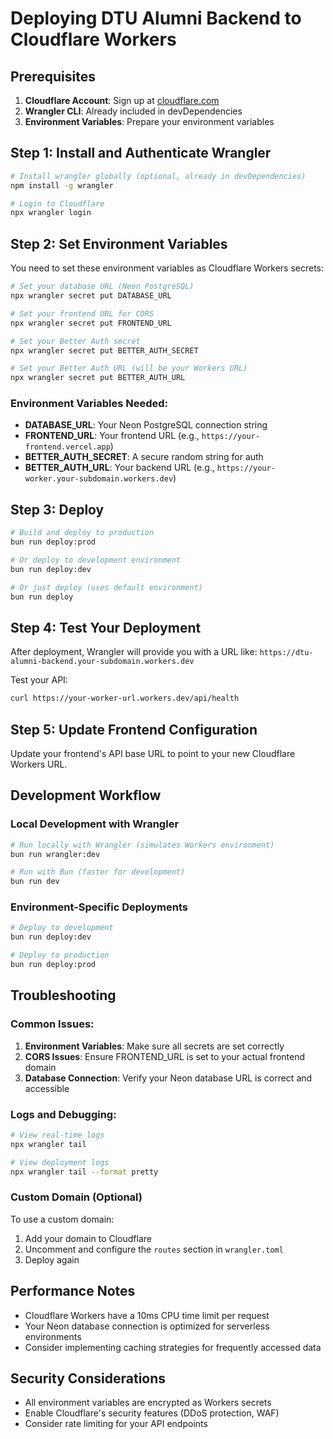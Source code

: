 # Deploying DTU Alumni Backend to Cloudflare Workers

## Prerequisites

1. **Cloudflare Account**: Sign up at [cloudflare.com](https://cloudflare.com)
2. **Wrangler CLI**: Already included in devDependencies
3. **Environment Variables**: Prepare your environment variables

## Step 1: Install and Authenticate Wrangler

```bash
# Install wrangler globally (optional, already in devDependencies)
npm install -g wrangler

# Login to Cloudflare
npx wrangler login
```

## Step 2: Set Environment Variables

You need to set these environment variables as Cloudflare Workers secrets:

```bash
# Set your database URL (Neon PostgreSQL)
npx wrangler secret put DATABASE_URL

# Set your frontend URL for CORS
npx wrangler secret put FRONTEND_URL

# Set your Better Auth secret
npx wrangler secret put BETTER_AUTH_SECRET

# Set your Better Auth URL (will be your Workers URL)
npx wrangler secret put BETTER_AUTH_URL
```

### Environment Variables Needed:

- **DATABASE_URL**: Your Neon PostgreSQL connection string
- **FRONTEND_URL**: Your frontend URL (e.g., `https://your-frontend.vercel.app`)
- **BETTER_AUTH_SECRET**: A secure random string for auth
- **BETTER_AUTH_URL**: Your backend URL (e.g., `https://your-worker.your-subdomain.workers.dev`)

## Step 3: Deploy

```bash
# Build and deploy to production
bun run deploy:prod

# Or deploy to development environment
bun run deploy:dev

# Or just deploy (uses default environment)
bun run deploy
```

## Step 4: Test Your Deployment

After deployment, Wrangler will provide you with a URL like:
`https://dtu-alumni-backend.your-subdomain.workers.dev`

Test your API:
```bash
curl https://your-worker-url.workers.dev/api/health
```

## Step 5: Update Frontend Configuration

Update your frontend's API base URL to point to your new Cloudflare Workers URL.

## Development Workflow

### Local Development with Wrangler
```bash
# Run locally with Wrangler (simulates Workers environment)
bun run wrangler:dev

# Run with Bun (faster for development)
bun run dev
```

### Environment-Specific Deployments

```bash
# Deploy to development
bun run deploy:dev

# Deploy to production
bun run deploy:prod
```

## Troubleshooting

### Common Issues:

1. **Environment Variables**: Make sure all secrets are set correctly
2. **CORS Issues**: Ensure FRONTEND_URL is set to your actual frontend domain
3. **Database Connection**: Verify your Neon database URL is correct and accessible

### Logs and Debugging:

```bash
# View real-time logs
npx wrangler tail

# View deployment logs
npx wrangler tail --format pretty
```

### Custom Domain (Optional)

To use a custom domain:

1. Add your domain to Cloudflare
2. Uncomment and configure the `routes` section in `wrangler.toml`
3. Deploy again

## Performance Notes

- Cloudflare Workers have a 10ms CPU time limit per request
- Your Neon database connection is optimized for serverless environments
- Consider implementing caching strategies for frequently accessed data

## Security Considerations

- All environment variables are encrypted as Workers secrets
- Enable Cloudflare's security features (DDoS protection, WAF)
- Consider rate limiting for your API endpoints 